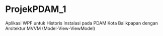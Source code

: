 # ProjekPDAM_1
Aplikasi WPF untuk Historis Instalasi pada PDAM Kota Balikpapan dengan Arsitektur MVVM (Model-View-ViewModel)
